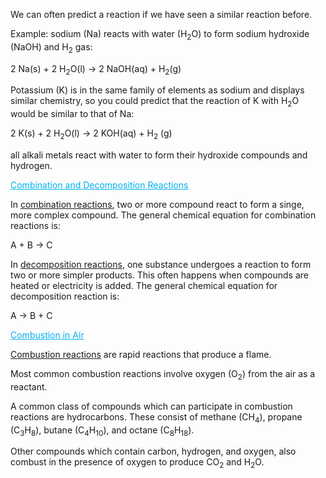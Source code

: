 We can often predict a reaction if we have seen a similar reaction before.

Example: sodium (Na) reacts with water (H<sub>2</sub>O) to form sodium hydroxide (NaOH) and H<sub>2</sub> gas:

2 Na(s) + 2 H<sub>2</sub>O(l) $\longrightarrow$ 2 NaOH(aq) + H<sub>2</sub>(g)

Potassium (K) is in the same family of elements as sodium and displays similar chemistry, so you could predict that the reaction of K with H<sub>2</sub>O would be similar to that of Na:

2 K(s) + 2 H<sub>2</sub>O(l) $\longrightarrow$ 2 KOH(aq) + H<sub>2</sub> (g)

all alkali metals react with water to form their hydroxide compounds and hydrogen.

<span style="color:#00b0f0"><u>Combination and Decomposition Reactions</u></span>

In <u>combination reactions</u>, two or more compound react to form a singe, more complex compound. The general chemical equation for combination reactions is:

A + B $\longrightarrow$ C

In <u>decomposition reactions</u>, one substance undergoes a reaction to form two or more simpler products. This often happens when compounds are heated or electricity is added. The general chemical equation for decomposition reaction is:

A $\longrightarrow$ B + C

<span style="color:#00b0f0"><u>Combustion in Air</u></span> 

<u>Combustion reactions</u> are rapid reactions that produce a flame.

Most common combustion reactions involve oxygen (O<sub>2</sub>) from the air as a reactant.

A common class of compounds which can participate in combustion reactions are hydrocarbons. These consist of methane (CH<sub>4</sub>), propane (C<sub>3</sub>H<sub>8</sub>), butane (C<sub>4</sub>H<sub>10</sub>), and octane (C<sub>8</sub>H<sub>18</sub>).

Other compounds which contain carbon, hydrogen, and oxygen, also combust in the presence of oxygen to produce CO<sub>2</sub> and H<sub>2</sub>O.